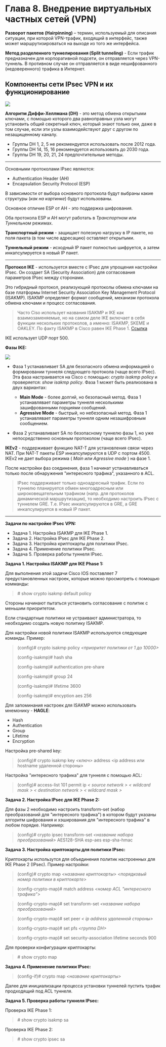 # Глава 8. Внедрение виртуальных частных сетей (VPN)

**Разворот пакетов (Hairpinning)** – термин, используемый для описания ситуации, при которой VPN-трафик, входящий в интерфейс, также может маршрутизироваться на выходе из того же интерфейса.

**Метод разделенного туннелирования (Split tunneling)** - Если трафик предназначен для корпоративной подсети, он отправляется через VPN-туннель. В противном случае он отправляется в виде нешифрованного (недоверенного) трафика в Интернет.

## Компоненты сети IPsec VPN и их функционирование

![](img/IPSec_structure.png)

**Алгоритм Диффи-Хеллмана (DH)** - это метод обмена открытыми ключами, с помощью которого два равноправных узла могут установить общий секретный ключ, который знают только они, даже в том случае, если эти узлы взаимодействуют друг с другом по незащищенному каналу. 
- Группы DH 1, 2, 5 не рекомендуется использовать после 2012 года.
- Группы DH 14, 15, 16 рекомендуется использовать до 2030 года.
- Группы DH 19, 20, 21, 24 предпочтительные методы.

***

Основными протоколами IPsec являются:
- Authentication Header (AH)
- Encapsulation Security Protocol (ESP)

В зависимости от выбора основного протокола будут выбраны какие структуры (_как на картинке_) будут использованы.

Основное отличие ESP от AH - это поддержка шифрования.

Оба протокола ESP и AH могут работать в *Транспортном* или *Туннельном* режимах. 

**Транспортный режим** - защищает полезную нагрузку в IP пакете, но поля пакета (в том числе адресацию) оставляет открытыми. 

**Туннельный режим** - исходный IP пакет полностью шифруется, а затем инкапсулируется в новый IP пакет.

***

**Протокол IKE** - используется вместе с IPsec для упрощения настройки IPsec. Он создает SA (Security Association) для согласования параметров IPsec между сторонами. 

Это гибридный протокол, реализующий протоколы обмена ключами на базе платформы Internet Security Association Key Management Protocol (ISAKMP). ISAKMP определяет формат сообщений, механизм протокола обмена ключами и процесс согласования.

>Часто Ciso использует названия ISAKMP и IKE как взаимозаменяемые, но на самом деле IKE включает в себя функции нескольких протоколов, а именно: ISAKMP, SKEME и OAKLEY. По факту ISAKMP в Cisco равен IKE Phase 1. [Ссылка](https://networkengineering.stackexchange.com/questions/1/whats-the-difference-between-ike-and-isakmp)


IKE использует UDP порт 500.

**Фазы IKE:**

![](img/IKE_phases.png)

- Фаза 1 устанавливает SA для безопасного обмена информацией о формировании туннеля следующего протокола (чаще всего IPsec). Эта фаза настраивается на Cisco с помощью: _crypto isakmp policy_ и проверяется: _show isakmp policy_. Фаза 1 может быть реализована в двух вариантах:
	- **Main Mode** - более долгий, но безопасный метод. Фаза 1 устанавлявает параметры туннеля несколькими зашифрованными порциями сообщений.
	- **Agressive Mode** - быстрый, но небезопасный метод. Фаза 1 устанавлявает параметры туннеля одним незашифровным сообщением.

- Фаза 2 устанавливает SA по безопасному туннелю фазы 1, но уже непосредственно основным протоколом (чаще всего IPsec).

**IKEv2** - поддерживает функцию NAT-T для установления связи через NAT. При NAT-T пакеты ESP инкапсулируются в UDP с портом 4500. IKEv2 не дает выбора режима ( _Main или Agressive mode_ ) на фазе 1.

После настройки фаз соединения, фаза 1 начинат устанавливаться только после обнаружения "интересного трафика", указанного в ACL.

>IPsec поддерживает только одноадресный трафик. Если по туннелю планируется обмен многоадресным или широковещательным трафиком (напр. для протоколов динамической маршрутизации), то необходимо настроить IPsec с туннелем GRE. Т.е. IPsec инкапсулируются в GRE, а GRE инкапсулируется в новый IP пакет.

***

**Задачи по настройке IPsec VPN:**

- Задача 1. Настройка ISAKMP для IKE Phase 1.
- Задача 2. Настройка IPsec для IKE Phase 2.
- Задача 3. Настройка криптокарты для политики IPsec.
- Задача 4. Применение политики IPsec.
- Задача 5. Проверка работы туннеля IPsec.

**Задача 1. Настройка ISAKMP для IKE Phase 1:**

Для выполнения этой задачи Cisco IOS поставляет 7 предустановленных настроек, которые можно просмотреть с помощью комманды:

> \# show crypto isakmp default policy

Стороны начинают пытаться установить согласование с политик с меньшим приоритетом.

Если стандартные политики не устраивают администратора, то необходимо создать новую политику ISAKMP.

Для настройки новой политики ISAKMP используются следующие команды. Пример:

> (config)# crypto isakmp policy _<приоритет политики от 1 до 10000>_
>
> (config-isakmp)# hash sha
>
> (config-isakmp)# authentication pre-share
>
> (config-isakmp)# group 24
>
> (config-isakmp)# lifetime 3600
>
> (config-isakmp)# encyption aes 256

Для запоминания настроек для ISAKMP можно использовать мнемонику - **HAGLE**:

- Hash
- Authentication
- Group
- Lifetime
- Encryption

Настройка pre-shared key:

> (config)# crypto isakmp key _<ключ>_ address <ip address или hostname удаленной стороны>

Настройка "интересного трафика" для туннеля с помощью ACL:

> (config)# access-list 101 permit ip _< source network > < wildcard mask > < destination network > < wildcard mask >_ 

**Задача 2. Настройка IPsec для IKE Phase 2:**

Для фазы 2 необходимо настроить transform-set (набор преобразований для "интересного трафика") в котором будут указаны алгоритм шифрования и хэширования для "интересного трафика" в любом порядке. Например:

> (config)# crypto ipsec transform-set _<название набора преобразований>_ AES128-SHA esp-aes esp-sha-hmac

**Задача 3. Настройка криптокарты для политики IPsec:**

Криптокарты использутся для объединения политик настроенных для IKE Phase 2 (IPsec). Пример настройки:

> (config)# crypto map _<название криптокарты> <порядковый номер политики в криптокарте>_

> (config-crypto-map)# match address _<номер ACL "интересного трафика">_

> (config-crypto-map)# set transform-set _<название набора преобразований>_

> (config-crypto-map)# set peer _< ip address удаленной стороны>_

> (config-crypto-map)# set pfs _<группа DH>_

> (config-crypto-map)# set security-association lifetime seconds 900

Для проверки конфигурации криптокарты:

> \# show crypto map

**Задача 4. Применение политики IPsec:**

> (config-if)# crypto map _<название криптокарты>_

Далее для инициализации процесса установки туннелей пустить трафик продходящий под ACL туннеля.

**Задача 5. Проверка работы туннеля IPsec:**

Проверка IKE Phase 1:

> \# show crypto isakmp sa

Проверка IKE Phase 2:

> \# show crypto ipsec sa